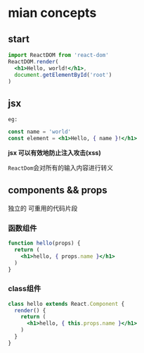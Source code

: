 # mian concepts

## start

```jsx
import ReactDOM from 'react-dom'
ReactDOM.render(
  <h1>Hello, world!</h1>,
  document.getElementById('root')
)
```

## jsx

` eg: `

```jsx
const name = 'world'
const element = <h1>Hello, { name }!</h1>
```

<b>jsx 可以有效地防止注入攻击(xss)</b>

` ReactDom `会对所有的输入内容进行转义

## components && props

独立的 可重用的代码片段

### 函数组件

```jsx
function hello(props) {
  return (
    <h1>hello, { props.name }</h1>
  )
}
```

### class组件

```jsx
class hello extends React.Component {
  render() {
    return (
      <h1>hello, { this.props.name }</h1>
    )
  }
}
```

